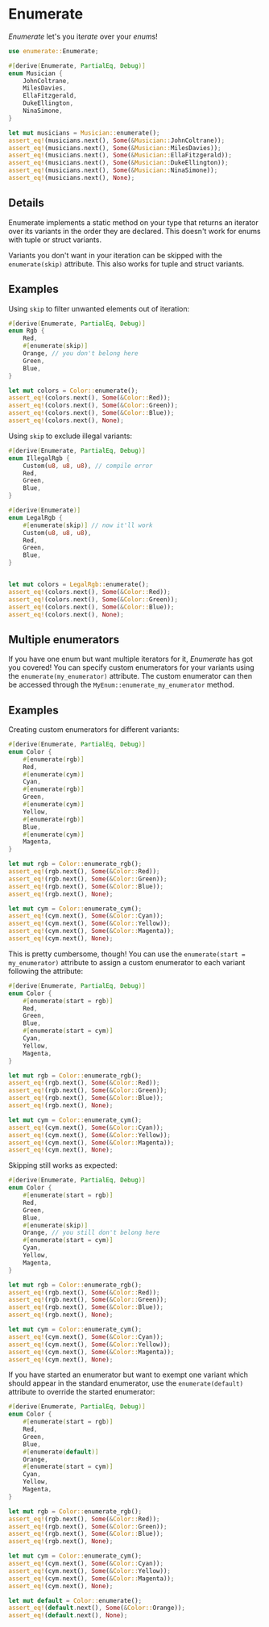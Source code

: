 # Enumerate

*Enumerate* let's you it*erate* over your *enum*s!

```rust
use enumerate::Enumerate;

#[derive(Enumerate, PartialEq, Debug)]
enum Musician {
    JohnColtrane,
    MilesDavies,
    EllaFitzgerald,
    DukeEllington,
    NinaSimone,
}

let mut musicians = Musician::enumerate();
assert_eq!(musicians.next(), Some(&Musician::JohnColtrane));
assert_eq!(musicians.next(), Some(&Musician::MilesDavies));
assert_eq!(musicians.next(), Some(&Musician::EllaFitzgerald));
assert_eq!(musicians.next(), Some(&Musician::DukeEllington));
assert_eq!(musicians.next(), Some(&Musician::NinaSimone));
assert_eq!(musicians.next(), None);
```

## Details

Enumerate implements a static method on your type that returns an iterator over its variants
in the order they are declared. This doesn't work for enums with tuple or struct variants.

Variants you don't want in your iteration can be skipped with the `enumerate(skip)` attribute.
This also works for tuple and struct variants.

## Examples

Using `skip` to filter unwanted elements out of iteration:
```rust
#[derive(Enumerate, PartialEq, Debug)]
enum Rgb {
    Red,
    #[enumerate(skip)]
    Orange, // you don't belong here
    Green,
    Blue,
}

let mut colors = Color::enumerate();
assert_eq!(colors.next(), Some(&Color::Red));
assert_eq!(colors.next(), Some(&Color::Green));
assert_eq!(colors.next(), Some(&Color::Blue));
assert_eq!(colors.next(), None);
```

Using `skip` to exclude illegal variants:
```rust
#[derive(Enumerate, PartialEq, Debug)]
enum IllegalRgb {
    Custom(u8, u8, u8), // compile error
    Red,
    Green,
    Blue,
}

#[derive(Enumerate)]
enum LegalRgb {
    #[enumerate(skip)] // now it'll work
    Custom(u8, u8, u8),
    Red,
    Green,
    Blue,
}


let mut colors = LegalRgb::enumerate();
assert_eq!(colors.next(), Some(&Color::Red));
assert_eq!(colors.next(), Some(&Color::Green));
assert_eq!(colors.next(), Some(&Color::Blue));
assert_eq!(colors.next(), None);
```

## Multiple enumerators

If you have one enum but want multiple iterators for it, *Enumerate* has got you covered! You can
specify custom enumerators for your variants using the `enumerate(my_enumerator)` attribute. The
custom enumerator can then be accessed through the `MyEnum::enumerate_my_enumerator` method.

## Examples

Creating custom enumerators for different variants:

```rust
#[derive(Enumerate, PartialEq, Debug)]
enum Color {
    #[enumerate(rgb)]
    Red,
    #[enumerate(cym)]
    Cyan,
    #[enumerate(rgb)]
    Green,
    #[enumerate(cym)]
    Yellow,
    #[enumerate(rgb)]
    Blue,
    #[enumerate(cym)]
    Magenta,
}

let mut rgb = Color::enumerate_rgb();
assert_eq!(rgb.next(), Some(&Color::Red));
assert_eq!(rgb.next(), Some(&Color::Green));
assert_eq!(rgb.next(), Some(&Color::Blue));
assert_eq!(rgb.next(), None);

let mut cym = Color::enumerate_cym();
assert_eq!(cym.next(), Some(&Color::Cyan));
assert_eq!(cym.next(), Some(&Color::Yellow));
assert_eq!(cym.next(), Some(&Color::Magenta));
assert_eq!(cym.next(), None);
```

This is pretty cumbersome, though! You can use the `enumerate(start = my_enumerator)` attribute to
assign a custom enumerator to each variant following the attribute:

```rust
#[derive(Enumerate, PartialEq, Debug)]
enum Color {
    #[enumerate(start = rgb)]
    Red,
    Green,
    Blue,
    #[enumerate(start = cym)]
    Cyan,
    Yellow,
    Magenta,
}

let mut rgb = Color::enumerate_rgb();
assert_eq!(rgb.next(), Some(&Color::Red));
assert_eq!(rgb.next(), Some(&Color::Green));
assert_eq!(rgb.next(), Some(&Color::Blue));
assert_eq!(rgb.next(), None);

let mut cym = Color::enumerate_cym();
assert_eq!(cym.next(), Some(&Color::Cyan));
assert_eq!(cym.next(), Some(&Color::Yellow));
assert_eq!(cym.next(), Some(&Color::Magenta));
assert_eq!(cym.next(), None);
```

Skipping still works as expected:

```rust
#[derive(Enumerate, PartialEq, Debug)]
enum Color {
    #[enumerate(start = rgb)]
    Red,
    Green,
    Blue,
    #[enumerate(skip)]
    Orange, // you still don't belong here
    #[enumerate(start = cym)]
    Cyan,
    Yellow,
    Magenta,
}

let mut rgb = Color::enumerate_rgb();
assert_eq!(rgb.next(), Some(&Color::Red));
assert_eq!(rgb.next(), Some(&Color::Green));
assert_eq!(rgb.next(), Some(&Color::Blue));
assert_eq!(rgb.next(), None);

let mut cym = Color::enumerate_cym();
assert_eq!(cym.next(), Some(&Color::Cyan));
assert_eq!(cym.next(), Some(&Color::Yellow));
assert_eq!(cym.next(), Some(&Color::Magenta));
assert_eq!(cym.next(), None);
```

If you have started an enumerator but want to exempt one variant which should appear in the
standard enumerator, use the `enumerate(default)` attribute to override the started enumerator:

```rust
#[derive(Enumerate, PartialEq, Debug)]
enum Color {
    #[enumerate(start = rgb)]
    Red,
    Green,
    Blue,
    #[enumerate(default)]
    Orange,
    #[enumerate(start = cym)]
    Cyan,
    Yellow,
    Magenta,
}

let mut rgb = Color::enumerate_rgb();
assert_eq!(rgb.next(), Some(&Color::Red));
assert_eq!(rgb.next(), Some(&Color::Green));
assert_eq!(rgb.next(), Some(&Color::Blue));
assert_eq!(rgb.next(), None);

let mut cym = Color::enumerate_cym();
assert_eq!(cym.next(), Some(&Color::Cyan));
assert_eq!(cym.next(), Some(&Color::Yellow));
assert_eq!(cym.next(), Some(&Color::Magenta));
assert_eq!(cym.next(), None);

let mut default = Color::enumerate();
assert_eq!(default.next(), Some(&Color::Orange));
assert_eq!(default.next(), None);
```
